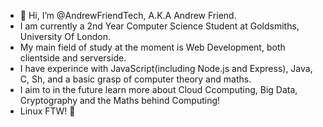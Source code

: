 - 👋 Hi, I’m @AndrewFriendTech, A.K.A  Andrew Friend. 
- I am currently a 2nd Year Computer Science Student at Goldsmiths, University Of London.
- My main field of study at the moment is Web Development, both clientside and serverside.
- I have experince with JavaScript(including Node.js and Express), Java, C, Sh, and a basic grasp of computer theory and maths.
- I aim to in the future learn more about Cloud Ccomputing, Big Data, Cryptography and the Maths behind Computing!
- Linux FTW! 🐧 

<!---
AndrewFriendTech/AndrewFriendTech is a ✨ special ✨ repository because its `README.md` (this file) appears on your GitHub profile.
You can click the Preview link to take a look at your changes.
--->
